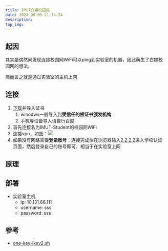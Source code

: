 ```yaml
---
title: IMUT白嫖校园网
date: 2024-06-05 21:14:24
description:
top_img:
---
```


## 起因

其实是偶然间发现连接校园网WiFi可以ping到实验室的机器，因此萌生了白嫖校园网的想法。

简而言之就是通过实验室的主机上网

## 连接

1. [下载](https://cdn.jsdelivr.net/gh/bl-sun/bl-sun.github.io@main/source/vpn/ca.cer)并导入证书
    1. winodws一般导入到**受信任的根证书颁发机构**
    2. 手机等设备导入请自行百度
1. 首先连接名为IMUT-Student的校园网WiFi
2. 连接vpn，如图：![](https://cdn.jsdelivr.net/gh/bl-sun/bl-sun.github.io@main/source/vpn/vpn-config.jpg)
3. 如果没有网络需要**登录账号**：连接完成后在浏览器输入[2.2.2.2](2.2.2.2)进入学校认证页面，然后登录自己的账号即可。相当于在实验室上网

## 原理

## 部署

- 实验室主机
    - ip: 10.131.66.111
    - username: sss
    - password: sss

## 参考

- [one-key-ikev2.sh](https://github.com/quericy/one-key-ikev2-vpn/blob/master/one-key-ikev2.sh#L499)

